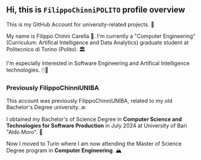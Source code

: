 ## Hi, this is ```FilippoChinniPOLITO``` profile overview

This is my GitHub Account for university-related projects. 📖

My name is Filippo Chinni Carella 👋. I'm currently a "Computer Engineering" (Curriculum: Artifical Intelligence and Data Analytics) graduate student at Politecnico di Torino (Polito). 🏛️

I'm especially interested in Software Engineering and Artifical Intelligence technologies. 🖱️🤖


### Previously FilippoChinniUNIBA

This account was previously FilippoChinniUNIBA, related to my old Bachelor's Degree university. 🔙

I obtained my Bachelor's of Science Degree in **Computer Science and Technologies for Software Production** in July 2024 at University of Bari "Aldo Moro". 📜

Now I moved to Turin where I am now attending the Master of Science Degree program in **Computer Engineering**. 🏔️


